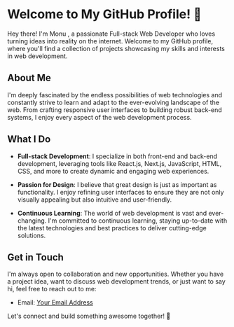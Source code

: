 # Welcome to My GitHub Profile! 🚀

Hey there! I'm Monu , a passionate Full-stack Web Developer who loves turning ideas into reality on the internet. Welcome to my GitHub profile, where you'll find a collection of projects showcasing my skills and interests in web development.

## About Me

I'm deeply fascinated by the endless possibilities of web technologies and constantly strive to learn and adapt to the ever-evolving landscape of the web. From crafting responsive user interfaces to building robust back-end systems, I enjoy every aspect of the web development process.

## What I Do

- **Full-stack Development**: I specialize in both front-end and back-end development, leveraging tools like React.js, Next.js, JavaScript, HTML, CSS, and more to create dynamic and engaging web experiences.

- **Passion for Design**: I believe that great design is just as important as functionality. I enjoy refining user interfaces to ensure they are not only visually appealing but also intuitive and user-friendly.

- **Continuous Learning**: The world of web development is vast and ever-changing. I'm committed to continuous learning, staying up-to-date with the latest technologies and best practices to deliver cutting-edge solutions.
<!---
## Projects

Here are some of the projects you'll find in my GitHub repositories:

1. [Project Name](link): Brief description of the project.
2. [Project Name](link): Brief description of the project.
3. [Project Name](link): Brief description of the project.

Feel free to explore my repositories to see more of my work!
--->
## Get in Touch

I'm always open to collaboration and new opportunities. Whether you have a project idea, want to discuss web development trends, or just want to say hi, feel free to reach out to me:

- Email: [Your Email Address](devhustler4@gmai.com:.com)
<!---
- LinkedIn: [Your LinkedIn Profile](https://www.linkedin.com/in/yourprofile)
- Twitter: [Your Twitter Profile](https://twitter.com/yourhandle)
--->
Let's connect and build something awesome together! 🌟
<!---
DevHustler4/DevHustler4 is a ✨ special ✨ repository because its `README.md` (this file) appears on your GitHub profile.
You can click the Preview link to take a look at your changes.
--->
